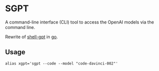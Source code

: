 # SGPT

A command-line interface (CLI) tool to access the OpenAI models via the command line.

Rewrite of [shell-gpt](https://github.com/TheR1D/shell_gpt) in [go](https://go.dev/).

## Usage

```shell
alias xgpt='sgpt --code --model "code-davinci-002"'
```
